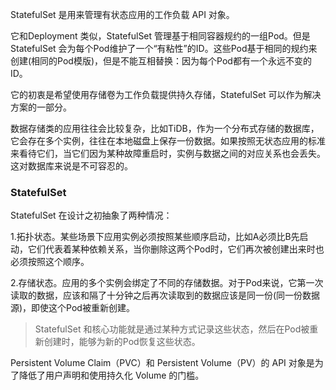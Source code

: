 StatefulSet 是用来管理有状态应用的工作负载 API 对象。

它和Deployment 类似，StatefulSet 管理基于相同容器规约的一组Pod。但是StatefulSet 会为每个Pod维护了一个“有粘性”的ID。这些Pod基于相同的规约来创建(相同的Pod模版)，但是不能互相替换：因为每个Pod都有一个永远不变的ID。

它的初衷是希望使用存储卷为工作负载提供持久存储，StatefulSet 可以作为解决方案的一部分。



数据存储类的应用往往会比较复杂，比如TiDB，作为一个分布式存储的数据库，它会存在多个实例，往往在本地磁盘上保存一份数据。如果按照无状态应用的标准来看待它们，当它们因为某种故障重启时，实例与数据之间的对应关系也会丢失。这对数据库来说是不可容忍的。



### StatefulSet

StatefulSet 在设计之初抽象了两种情况：

1.拓扑状态。某些场景下应用实例必须按照某些顺序启动，比如A必须比B先启动，它们代表着某种依赖关系，当你删除这两个Pod时，它们再次被创建出来时也必须按照这个顺序。

2.存储状态。应用的多个实例会绑定了不同的存储数据。对于Pod来说，它第一次读取的数据，应该和隔了十分钟之后再次读取到的数据应该是同一份(同一份数据源)，即使这个Pod被重新创建。



> StatefulSet 和核心功能就是通过某种方式记录这些状态，然后在Pod被重新创建时，能够为新的Pod恢复这些状态。



Persistent Volume Claim（PVC）和 Persistent Volume（PV）的 API 对象是为了降低了用户声明和使用持久化 Volume 的门槛。







